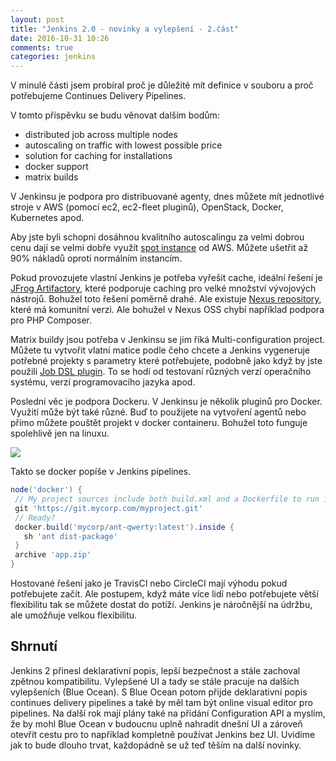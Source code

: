 ```yaml
---
layout: post
title: "Jenkins 2.0 - novinky a vylepšení - 2.část"
date: 2016-10-31 10:26
comments: true
categories: jenkins
---
```


V minulé části jsem probíral proč je důležité mít definice v souboru a proč potřebujeme Continues Delivery Pipelines.

V tomto příspěvku se budu věnovat dalším bodům:

- distributed job across multiple nodes
- autoscaling on traffic with lowest possible price
- solution for caching for installations
- docker support
- matrix builds

V Jenkinsu je podpora pro distribuované agenty, dnes můžete mít jednotlivé stroje v AWS (pomocí ec2, ec2-fleet pluginů), OpenStack, Docker, Kubernetes apod.

Aby jste byli schopni dosáhnou kvalitního autoscalingu za velmi dobrou cenu dají se velmi dobře využít [spot instance](https://aws.amazon.com/ec2/spot/) od AWS. Můžete ušetřit až 90% nákladů oproti normálním instancím.

Pokud provozujete vlastní Jenkins je potřeba vyřešit cache, ideální řešení je [JFrog Artifactory](https://www.jfrog.com/artifactory/), které podporuje caching pro velké množství vývojových nástrojů. Bohužel toto řešení poměrně drahé. Ale existuje [Nexus repository](http://www.sonatype.org/nexus/), které má komunitní verzi. Ale bohužel v Nexus OSS chybí například podpora pro PHP Composer.

Matrix buildy jsou potřeba v Jenkinsu se jim říká Multi-configuration project. Můžete tu vytvořit vlatní matice podle čeho chcete a Jenkins vygeneruje potřebné projekty s parametry které potřebujete, podobně jako když by jste použili [Job DSL plugin](https://wiki.jenkins-ci.org/display/JENKINS/Job+DSL+Plugin). To se hodí od testovaní různých verzí operačního systému, verzí programovacího jazyka apod.

Poslední věc je podpora Dockeru. V Jenkinsu je několik pluginů pro Docker. Využití může být také různé. Buď to použijete na vytvoření agentů nebo přímo můžete pouštět projekt v docker containeru. Bohužel toto funguje spolehlivě jen na linuxu.

![](/images/jenkins//docker-build-env.png)

Takto se docker popíše v Jenkins pipelines.

```groovy
node('docker') {
 // My project sources include both build.xml and a Dockerfile to run it in.
 git 'https://git.mycorp.com/myproject.git'
 // Ready?
 docker.build('mycorp/ant-qwerty:latest').inside {
   sh 'ant dist-package'
 }
 archive 'app.zip'
}
```

Hostované řešení jako je TravisCI nebo CircleCI mají výhodu pokud potřebujete začít. Ale postupem, když máte více lidí nebo potřebujete větší flexibilitu tak se můžete dostat do potíží. Jenkins je náročnější na údržbu, ale umožňuje velkou flexibilitu.

## Shrnutí

Jenkins 2 přinesl deklarativní popis, lepší bezpečnost a stále zachoval zpětnou kompatibilitu. Vylepšené UI a tady se stále pracuje na dalších vylepšeních (Blue Ocean). S Blue Ocean potom přijde deklarativní popis continues delivery pipelines a také by měl tam být online visual editor pro pipelines. Na další rok mají plány také na přidání Configuration API a myslím, že by mohl Blue Ocean v budoucnu uplně nahradit dnešní UI a zároveň otevřít cestu pro to například kompletně používat Jenkins bez UI. Uvidíme jak to bude dlouho trvat, každopádně se už teď těším na další novinky.
